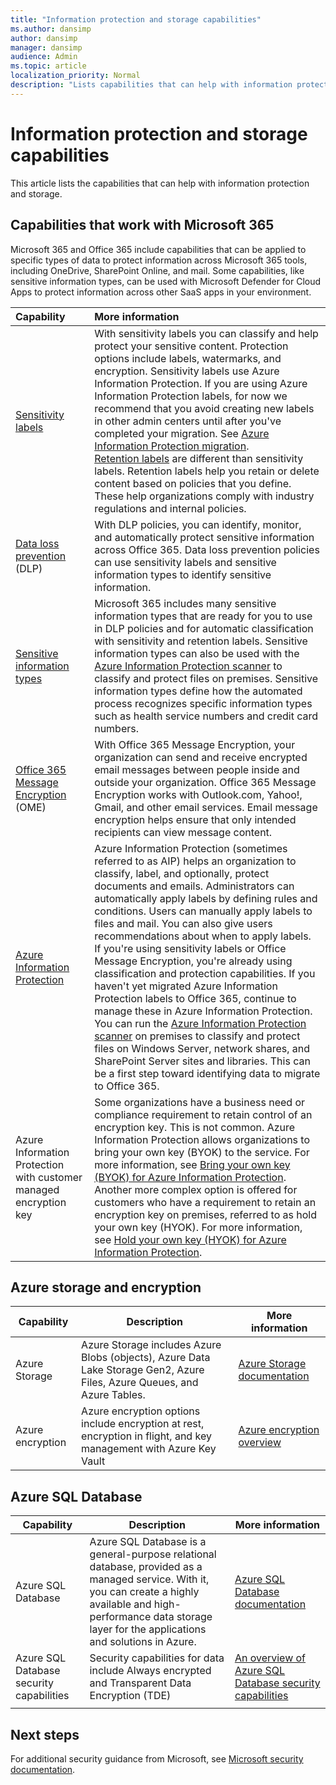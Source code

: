 ```yaml
---
title: "Information protection and storage capabilities"
ms.author: dansimp
author: dansimp
manager: dansimp
audience: Admin
ms.topic: article
localization_priority: Normal
description: "Lists capabilities that can help with information protection and storage."
---
```


# Information protection and storage capabilities
This article lists the capabilities that can help with information protection and storage.

## Capabilities that work with Microsoft 365 

Microsoft 365 and Office 365 include capabilities that can be applied to specific types of data to protect information across Microsoft 365 tools, including OneDrive, SharePoint Online, and mail. Some capabilities, like sensitive information types, can be used with Microsoft Defender for Cloud Apps to protect information across other SaaS apps in your environment.


|**Capability**|**More information**|
|:-----|:-----|
|[Sensitivity labels](/microsoft-365/compliance/sensitivity-labels) <br/> |With sensitivity labels you can classify and help protect your sensitive content. Protection options include labels, watermarks, and encryption. Sensitivity labels use Azure Information Protection. If you are using Azure Information Protection labels, for now we recommend that you avoid creating new labels in other admin centers until after you've completed your migration. See [Azure Information Protection migration](/azure/information-protection/configure-policy-migrate-labels). <br/> [Retention labels](/microsoft-365/compliance/retention-policies) are different than sensitivity labels. Retention labels help you retain or delete content based on policies that you define. These help organizations comply with industry regulations and internal policies.|
|[Data loss prevention](/microsoft-365/compliance/data-loss-prevention-policies) (DLP)  <br/> |With DLP policies, you can identify, monitor, and automatically protect sensitive information across Office 365. Data loss prevention policies can use sensitivity labels and sensitive information types to identify sensitive information. <br/> |
|[Sensitive information types](/microsoft-365/compliance/what-the-sensitive-information-types-look-for) <br/> |Microsoft 365 includes many sensitive information types that are ready for you to use in DLP policies and for automatic classification with sensitivity and retention labels. Sensitive information types can also be used with the [Azure Information Protection scanner](/azure/information-protection/deploy-aip-scanner) to classify and protect files on premises. Sensitive information types define how the automated process recognizes specific information types such as health service numbers and credit card numbers.   <br/> |
|[Office 365 Message Encryption](/microsoft-365/compliance/ome) (OME)  <br/> |With Office 365 Message Encryption, your organization can send and receive encrypted email messages between people inside and outside your organization. Office 365 Message Encryption works with Outlook.com, Yahoo!, Gmail, and other email services. Email message encryption helps ensure that only intended recipients can view message content. <br/> |
|[Azure Information Protection](/azure/information-protection/)<br/> |Azure Information Protection (sometimes referred to as AIP) helps an organization to classify, label, and optionally, protect documents and emails. Administrators can automatically apply labels by defining rules and conditions. Users can manually apply labels to files and mail. You can also give users recommendations about when to apply labels.<br/> If you're using sensitivity labels or Office Message Encryption, you're already using classification and protection capabilities. If you haven't yet migrated Azure Information Protection labels to Office 365, continue to manage these in Azure Information Protection.  <br/>You can run the [Azure Information Protection scanner](/azure/information-protection/deploy-aip-scanner) on premises to classify and protect files on Windows Server, network shares, and SharePoint Server sites and libraries. This can be a first step toward identifying data to migrate to Office 365.|
|Azure Information Protection with customer managed encryption key <br/> |Some organizations have a business need or compliance requirement to retain control of an encryption key. This is not common. Azure Information Protection allows organizations to bring your own key (BYOK) to the service. For more information, see [Bring your own key (BYOK) for Azure Information Protection](/azure/information-protection/byok-price-restrictions). Another more complex option is offered for customers who have a requirement to retain an encryption key on premises, referred to as hold your own key (HYOK).  For more information, see [Hold your own key (HYOK) for Azure Information Protection](/azure/information-protection/configure-adrms-restrictions). <br/> |

## Azure storage and encryption

|Capability  |Description |More information  |
|---------|---------|---------|
|Azure Storage |Azure Storage includes Azure Blobs (objects), Azure Data Lake Storage Gen2, Azure Files, Azure Queues, and Azure Tables. |[Azure Storage documentation](/azure/storage/)|
|Azure encryption | Azure encryption options include encryption at rest, encryption in flight, and key management with Azure Key Vault| [Azure encryption overview](/azure/security/fundamentals/encryption-overview)|

## Azure SQL Database

|Capability  |Description |More information  |
|---------|---------|---------|
| Azure SQL Database| Azure SQL Database is a general-purpose relational database, provided as a managed service. With it, you can create a highly available and high-performance data storage layer for the applications and solutions in Azure. |[Azure SQL Database documentation](/azure/sql-database/) |
| Azure SQL Database security capabilities| Security capabilities for data include Always encrypted and Transparent Data Encryption (TDE)| [An overview of Azure SQL Database security capabilities](/azure/sql-database/sql-database-security-overview)|
| | | |

## Next steps

For additional security guidance from Microsoft, see [Microsoft security documentation](/security/).
